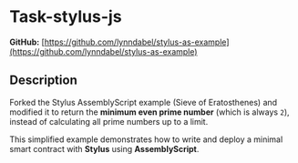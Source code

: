 # Task-stylus-js

**GitHub:** [https://github.com/lynndabel/stylus-as-example](https://github.com/lynndabel/stylus-as-example)

## Description

Forked the Stylus AssemblyScript example (Sieve of Eratosthenes) and modified it to return the **minimum even prime number** (which is always `2`), instead of calculating all prime numbers up to a limit.

This simplified example demonstrates how to write and deploy a minimal smart contract with **Stylus** using **AssemblyScript**.
